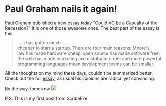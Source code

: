 Paul Graham nails it again!
===
Paul Graham published a new essay today "Could VC be a Casualty of the Recession?" It is one of those awesome ones. The best part of the essay is this:  

> ... it has gotten much  
> cheaper to start a startup. There are four main reasons: Moore's  
> law has made hardware cheap; open source has made software free;  
> the web has made marketing and distribution free; and more powerful  
> programming languages mean development teams can be smaller.  
> 

All the thoughts on my mind these days, couldn't be summarized better. Check out the full [essay][0], as usual his opinions are radical yet convincing.  
  
By the way, tomorrow ![](http://stompbox.typepad.com/photos/uncategorized/2008/08/31/goingtoweb.png)  
  
P.S. This is my first post from ScribeFire  


[0]: http://www.paulgraham.com/divergence.html

